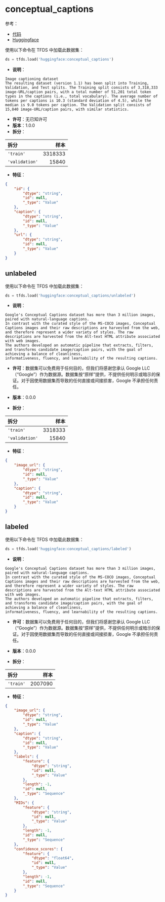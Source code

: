 # conceptual_captions

参考：

- [代码](https://github.com/huggingface/datasets/blob/master/datasets/conceptual_captions)
- [Huggingface](https://huggingface.co/datasets/conceptual_captions)

使用以下命令在 TFDS 中加载此数据集：

```python
ds = tfds.load('huggingface:conceptual_captions')
```

- **说明**：

```
Image captioning dataset
The resulting dataset (version 1.1) has been split into Training, Validation, and Test splits. The Training split consists of 3,318,333 image-URL/caption pairs, with a total number of 51,201 total token types in the captions (i.e., total vocabulary). The average number of tokens per captions is 10.3 (standard deviation of 4.5), while the median is 9.0 tokens per caption. The Validation split consists of 15,840 image-URL/caption pairs, with similar statistics.
```

- **许可**：无已知许可
- **版本**：1.0.0
- **拆分**：

拆分 | 样本
:-- | --:
`'train'` | 3318333
`'validation'` | 15840

- **特征**：

```json
{
    "id": {
        "dtype": "string",
        "id": null,
        "_type": "Value"
    },
    "caption": {
        "dtype": "string",
        "id": null,
        "_type": "Value"
    },
    "url": {
        "dtype": "string",
        "id": null,
        "_type": "Value"
    }
}
```

## unlabeled

使用以下命令在 TFDS 中加载此数据集：

```python
ds = tfds.load('huggingface:conceptual_captions/unlabeled')
```

- **说明**：

```
Google's Conceptual Captions dataset has more than 3 million images, paired with natural-language captions.
In contrast with the curated style of the MS-COCO images, Conceptual Captions images and their raw descriptions are harvested from the web,
and therefore represent a wider variety of styles. The raw descriptions are harvested from the Alt-text HTML attribute associated with web images.
The authors developed an automatic pipeline that extracts, filters, and transforms candidate image/caption pairs, with the goal of achieving a balance of cleanliness,
informativeness, fluency, and learnability of the resulting captions.
```

- **许可**：数据集可以免费用于任何目的，但我们将感谢您承认 Google LLC（“Google”）作为数据源。数据集按“原样”提供，不提供任何明示或暗示的保证。对于因使用数据集而导致的任何直接或间接损害，Google 不承担任何责任。

- **版本**：0.0.0

- **拆分**：

拆分 | 样本
:-- | --:
`'train'` | 3318333
`'validation'` | 15840

- **特征**：

```json
{
    "image_url": {
        "dtype": "string",
        "id": null,
        "_type": "Value"
    },
    "caption": {
        "dtype": "string",
        "id": null,
        "_type": "Value"
    }
}
```

## labeled

使用以下命令在 TFDS 中加载此数据集：

```python
ds = tfds.load('huggingface:conceptual_captions/labeled')
```

- **说明**：

```
Google's Conceptual Captions dataset has more than 3 million images, paired with natural-language captions.
In contrast with the curated style of the MS-COCO images, Conceptual Captions images and their raw descriptions are harvested from the web,
and therefore represent a wider variety of styles. The raw descriptions are harvested from the Alt-text HTML attribute associated with web images.
The authors developed an automatic pipeline that extracts, filters, and transforms candidate image/caption pairs, with the goal of achieving a balance of cleanliness,
informativeness, fluency, and learnability of the resulting captions.
```

- **许可**：数据集可以免费用于任何目的，但我们将感谢您承认 Google LLC（“Google”）作为数据源。数据集按“原样”提供，不提供任何明示或暗示的保证。对于因使用数据集而导致的任何直接或间接损害，Google 不承担任何责任。

- **版本**：0.0.0

- **拆分**：

拆分 | 样本
:-- | --:
`'train'` | 2007090

- **特征**：

```json
{
    "image_url": {
        "dtype": "string",
        "id": null,
        "_type": "Value"
    },
    "caption": {
        "dtype": "string",
        "id": null,
        "_type": "Value"
    },
    "labels": {
        "feature": {
            "dtype": "string",
            "id": null,
            "_type": "Value"
        },
        "length": -1,
        "id": null,
        "_type": "Sequence"
    },
    "MIDs": {
        "feature": {
            "dtype": "string",
            "id": null,
            "_type": "Value"
        },
        "length": -1,
        "id": null,
        "_type": "Sequence"
    },
    "confidence_scores": {
        "feature": {
            "dtype": "float64",
            "id": null,
            "_type": "Value"
        },
        "length": -1,
        "id": null,
        "_type": "Sequence"
    }
}
```
